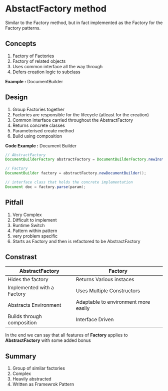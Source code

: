 # AbstactFactory method
Similar to the Factory method, but in fact implemented as the Factory for the Factory patterns.

## Concepts
1. Factory of Factories
2. Factory of related objects
3. Uses common interface all the way through
4. Defers creation logic to subclass

**Example :** DocumentBuilder

## Design
1. Group Factories together
2. Factories are responsible for the lifecycle (atleast for the creation)
3. Common interface carried throughout the AbstractFactory
4. Returns concrete classes
5. Parameterised create method
6. Build using composition

**Code Example :** Document Builder
```java
// AbstractFactory
DocumentBuilderFactory abstractFactory = DocumentBuilderFactory.newInstance();

// Factory
DocumentBuilder factory = abstractFactory.newDocumentBuilder();

// interface class that holds the concrete implementation
Document doc = factory.parse(param);
```

## Pitfall
1. Very Complex
2. Difficult to implement
3. Runtime Switch
4. Pattern within pattern
5. very problem specific
6. Starts as Factory and then is refactored to be AbstractFactory

## Constrast
|**AbstractFactory** | **Factory**|
|---|---|
|Hides the factory  |Returns Various instaces|
|Implemented with a Factory| Uses Multiple Constructors|
|Abstracts Environment |Adaptable to environment more easily|
|Builds through composition |Interface Driven|

In the end we can say that all features of **Factory** applies to **AbstractFactory** with some added bonus

## Summary
1. Group of similar factories
2. Complex
3. Heavily abstracted
4. Written as Framewrok Pattern
